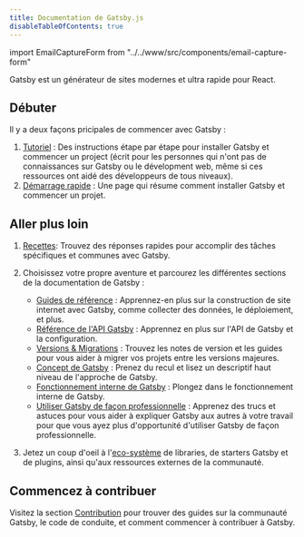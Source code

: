 ```yaml
---
title: Documentation de Gatsby.js
disableTableOfContents: true
---
```


import EmailCaptureForm from "../../www/src/components/email-capture-form"

Gatsby est un générateur de sites modernes et ultra rapide pour React.

## Débuter

Il y a deux façons pricipales de commencer avec Gatsby :

1. [Tutoriel](/tutorial/) : Des instructions étape par étape pour installer Gatsby et commencer un project (écrit pour les personnes qui n'ont pas de connaissances sur Gatsby ou le dévelopment web, même si ces ressources ont aidé des développeurs de tous niveaux).
2. [Démarrage rapide](/docs/quick-start) : Une page qui résume comment installer Gatsby et commencer un projet.

## Aller plus loin

1. [Recettes](/docs/recipes/): Trouvez des réponses rapides pour accomplir des tâches spécifiques et communes avec Gatsby.
2. Choisissez votre propre aventure et parcourez les différentes sections de la documentation de Gatsby :

   - [Guides de référence](/docs/guides/) : Apprennez-en plus sur la construction de site internet avec Gatsby, comme collecter des données, le déploiement, et plus.
   - [Référence de l'API Gatsby](/docs/api-reference/) : Apprennez en plus sur l'API de Gatsby et la configuration.
   - [Versions & Migrations](/docs/releases-and-migration/) : Trouvez les notes de version et les guides pour vous aider à migrer vos projets entre les versions majeures.
   - [Concept de Gatsby](/docs/conceptual-guide/) : Prenez du recul et lisez un descriptif haut niveau de l'approche de Gatsby.
   - [Fonctionnement interne de Gatsby](/docs/gatsby-internals/) : Plongez dans le fonctionnement interne de Gatsby.
   - [Utiliser Gatsby de façon professionnelle](/docs/using-gatsby-professionally/) : Apprenez des trucs et astuces pour vous aider à expliquer Gatsby aux autres à votre travail pour que vous ayez plus d'opportunité d'utiliser Gatsby de façon professionnelle.

3. Jetez un coup d'oeil à l'[eco-système](/ecosystem/) de libraries, de starters Gatsby et de plugins, ainsi qu'aux ressources externes de la communauté.

## Commencez à contribuer

Visitez la section [Contribution](/contributing/) pour trouver des guides sur la communauté Gatsby, le code de conduite, et comment commencer à contribuer à Gatsby.

<EmailCaptureForm signupMessage="Vous souhaitez restez au courrant des derniers trucs et astuces ? Inscrivez-vous à la newsletter !" />
